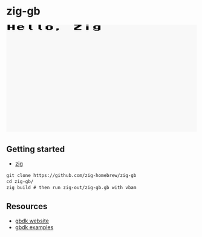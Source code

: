 # zig-gb

![](screenshot.webp)

## Getting started

- [zig](https://ziglang.org/download/)

```
git clone https://github.com/zig-homebrew/zig-gb
cd zig-gb/
zig build # then run zig-out/zig-gb.gb with vbam
```

## Resources

- [gbdk website](https://gbdk-2020.github.io/gbdk-2020/docs/api/index.html)
- [gbdk examples](https://github.com/mrombout/gbdk_playground)

